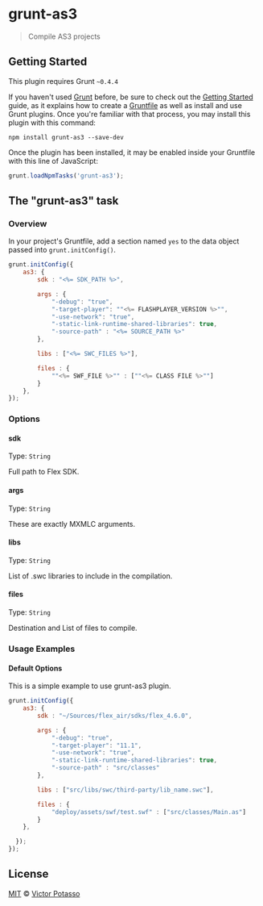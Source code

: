 # grunt-as3

> Compile AS3 projects

## Getting Started
This plugin requires Grunt `~0.4.4`

If you haven't used [Grunt](http://gruntjs.com/) before, be sure to check out the [Getting Started](http://gruntjs.com/getting-started) guide, as it explains how to create a [Gruntfile](http://gruntjs.com/sample-gruntfile) as well as install and use Grunt plugins. Once you're familiar with that process, you may install this plugin with this command:

```shell
npm install grunt-as3 --save-dev
```

Once the plugin has been installed, it may be enabled inside your Gruntfile with this line of JavaScript:

```js
grunt.loadNpmTasks('grunt-as3');
```

## The "grunt-as3" task

### Overview
In your project's Gruntfile, add a section named `yes` to the data object passed into `grunt.initConfig()`.

```js
grunt.initConfig({
    as3: {
        sdk : "<%= SDK_PATH %>",

        args : {
            "-debug": "true",
            "-target-player": ""<%= FLASHPLAYER_VERSION %>"",
            "-use-network": "true",
            "-static-link-runtime-shared-libraries": true,
            "-source-path" : "<%= SOURCE_PATH %>"
        },

        libs : ["<%= SWC_FILES %>"],

        files : {            
            ""<%= SWF_FILE %>"" : [""<%= CLASS FILE %>""]
        }
    },
});
```

### Options

#### sdk
Type: `String`

Full path to Flex SDK. 

#### args
Type: `String`

These are exactly MXMLC arguments.

#### libs
Type: `String`

List of .swc libraries to include in the compilation.

#### files
Type: `String`

Destination and List of files to compile.



### Usage Examples

#### Default Options
This is a simple example to use grunt-as3 plugin.

```js
grunt.initConfig({
    as3: {
        sdk : "~/Sources/flex_air/sdks/flex_4.6.0",

        args : {
            "-debug": "true",
            "-target-player": "11.1",
            "-use-network": "true",
            "-static-link-runtime-shared-libraries": true,
            "-source-path" : "src/classes"
        },

        libs : ["src/libs/swc/third-party/lib_name.swc"],

        files : {            
            "deploy/assets/swf/test.swf" : ["src/classes/Main.as"]
        }
    },

  });
});
```

## License
[MIT](http://opensource.org/licenses/MIT) © [Victor Potasso](http://victorpotasso.com)
